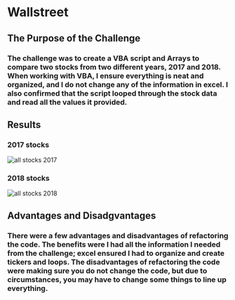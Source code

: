# Wallstreet

## The Purpose of the Challenge 

### The challenge was to create a VBA script and Arrays to compare two stocks from two different years, 2017 and 2018. When working with VBA, I ensure everything is neat and organized, and I do not change any of the information in excel. I also confirmed that the script looped through the stock data and read all the values it provided. 

## Results

### 2017 stocks 
![all stocks 2017](https://user-images.githubusercontent.com/113754027/197089272-7fa7a18c-cb3c-4050-b99d-07e009bff68b.png)

### 2018 stocks
![all stocks 2018](https://user-images.githubusercontent.com/113754027/197089457-5985b9c4-f024-465d-b91f-b7a64b175f6e.png)

## Advantages and Disadgvantages 

### There were a few advantages and disadvantages of refactoring the code.  The benefits were I had all the information I needed from the challenge; excel ensured I had to organize and create tickers and loops. The disadvantages of refactoring the code were making sure you do not change the code, but due to circumstances, you may have to change some things to line up everything.
